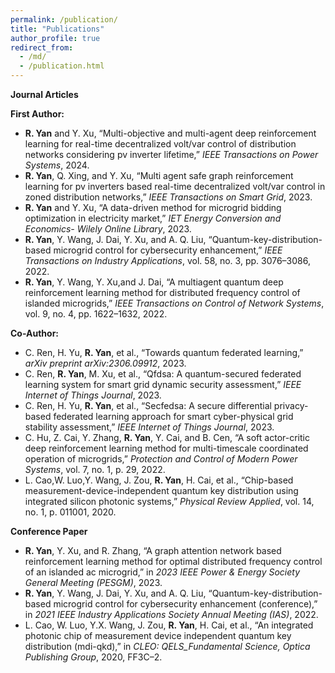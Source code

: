 ```yaml
---
permalink: /publication/
title: "Publications"
author_profile: true
redirect_from: 
  - /md/
  - /publication.html
---
```


**Journal Articles**

**First Author:**

* **R. Yan** and Y. Xu, “Multi-objective and multi-agent deep reinforcement learning for real-time decentralized volt/var control of distribution networks considering pv inverter lifetime,” *IEEE Transactions on Power Systems*, 2024.
* **R. Yan**, Q. Xing, and Y. Xu, “Multi agent safe graph reinforcement learning for pv inverters based real-time decentralized volt/var control in zoned distribution networks,” *IEEE Transactions on Smart Grid*, 2023.
* **R. Yan** and Y. Xu, “A data-driven method for microgrid bidding optimization in electricity market,” *IET Energy Conversion and Economics- Wilely Online Library*, 2023.
* **R. Yan**, Y. Wang, J. Dai, Y. Xu, and A. Q. Liu, “Quantum-key-distribution-based microgrid control for cybersecurity enhancement,” *IEEE Transactions on Industry Applications*, vol. 58, no. 3, pp. 3076–3086, 2022.
* **R. Yan**, Y. Wang, Y. Xu,and J. Dai, “A multiagent quantum deep reinforcement learning method for distributed frequency control of islanded microgrids,” *IEEE Transactions on Control of Network Systems*, vol. 9, no. 4, pp. 1622–1632, 2022.

**Co-Author:**
* C. Ren, H. Yu, **R. Yan**, et al., “Towards quantum federated learning,” *arXiv preprint arXiv:2306.09912*, 2023.
* C. Ren, **R. Yan**, M. Xu, et al., “Qfdsa: A quantum-secured federated learning system for smart grid dynamic security assessment,” *IEEE Internet of Things Journal*, 2023.
* C. Ren, H. Yu, **R. Yan**, et al., “Secfedsa: A secure differential privacy-based federated learning approach for smart cyber-physical grid stability assessment,” *IEEE Internet of Things Journal*, 2023.
* C. Hu, Z. Cai, Y. Zhang, **R. Yan**, Y. Cai, and B. Cen, “A soft actor-critic deep reinforcement learning method for multi-timescale coordinated operation of microgrids,” *Protection and Control of Modern Power Systems*, vol. 7, no. 1, p. 29, 2022.
*  L. Cao,W. Luo,Y. Wang, J. Zou, **R. Yan**, H. Cai, et al., “Chip-based measurement-device-independent quantum key
 distribution using integrated silicon photonic systems,” *Physical Review Applied*, vol. 14, no. 1, p. 011001, 2020.

**Conference Paper**
*  **R. Yan**, Y. Xu, and R. Zhang, “A graph attention network based reinforcement learning method for optimal distributed frequency control of an islanded ac microgrid,” in *2023 IEEE Power & Energy Society General Meeting (PESGM)*, 2023.
*  **R. Yan**, Y. Wang, J. Dai, Y. Xu, and A. Q. Liu, “Quantum-key-distribution-based microgrid control for cybersecurity enhancement (conference),” in *2021 IEEE Industry Applications Society Annual Meeting (IAS)*, 2022.
*  L. Cao, W. Luo, Y.X. Wang, J. Zou, **R. Yan**, H. Cai, et al., “An integrated photonic chip of measurement device independent quantum key distribution (mdi-qkd),” in *CLEO: QELS_Fundamental Science, Optica Publishing Group*, 2020, FF3C–2.
